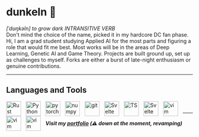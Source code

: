 # dunkeln 🌌
*[ˈdʊŋkəln] to grow dark INTRANSITIVE VERB*   
Don't mind the choice of the name, picked it in my hardcore DC fan phase. Hi, I am a grad student studying Applied AI for the most parts and figuring a role that would fit me best. Most works will be in the areas of Deep Learning, Genetic AI and Game Theory. Projects are built ground up, set up as challenges to myself. Forks are either a burst of late-night enthusiasm  or genuine contributions.

---
## Languages and Tools

<img align="left" alt="Rust" width="40px" style="padding-right:10px" src="https://cdn.jsdelivr.net/gh/devicons/devicon/icons/rust/rust-original.svg"/>
<img align="left" alt="Python" width="40px" style="padding-right:10px" src="https://cdn.jsdelivr.net/gh/devicons/devicon/icons/python/python-original.svg"/>
<img align="left" alt="pytorch" width="40px" style="padding-right:10px" src="https://cdn.jsdelivr.net/gh/devicons/devicon/icons/pytorch/pytorch-original.svg"/>
<img align="left" alt="numpy" width="40px" style="padding-right:10px" src="https://cdn.jsdelivr.net/gh/devicons/devicon/icons/numpy/numpy-original.svg"/>
<img align="left" alt="git" width="40px" style="padding-right:10px" src="https://cdn.jsdelivr.net/gh/devicons/devicon/icons/git/git-original.svg"/>
<img align="left" alt="Svelte" width="40px" style="padding-right:10px" src="https://cdn.jsdelivr.net/gh/devicons/devicon/icons/mysql/mysql-original.svg"/>
<img align="left" alt="TS" width="40px" style="padding-right:10px" src="https://cdn.jsdelivr.net/gh/devicons/devicon/icons/typescript/typescript-original.svg"/>
<img align="left" alt="Svelte" width="40px" style="padding-right:10px" src="https://cdn.jsdelivr.net/gh/devicons/devicon/icons/svelte/svelte-original.svg"/>
<img align="left" alt="vim" width="40px" style="padding-right:10px" src="https://cdn.jsdelivr.net/gh/devicons/devicon/icons/vim/vim-original.svg"/>
<img align="left" alt="vim" width="40px" style="padding-right:10px" src="https://cdn.jsdelivr.net/gh/devicons/devicon/icons/linux/linux-original.svg"/>  
<img align="left" alt="vim" width="40px" style="padding-right:10px" src="https://cdn.jsdelivr.net/gh/devicons/devicon/icons/bash/bash-original.svg"/><br/>  


---
##### Visit my [portfolio](https://dunkeln.github.io) (⚠️ down at the moment, revamping)
